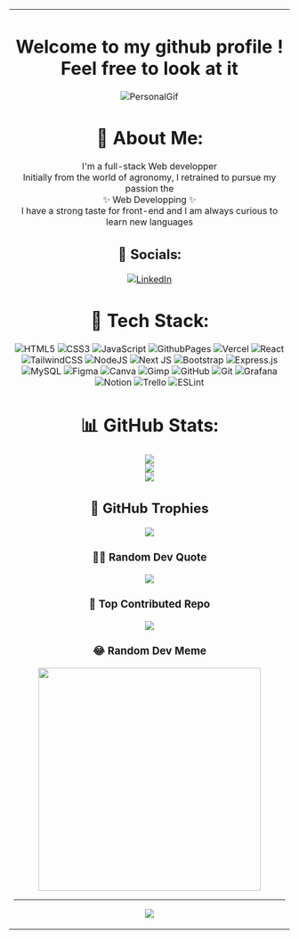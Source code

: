 <table align="center">
  <tr>
    <td align="center">
      
#  Welcome to my github profile ! Feel free to look at it 
![PersonalGif](https://github.com/TheoDegorre/TheoDegorre/blob/main/logo_theo.gif?raw=true)

# 🦄 About Me:
I'm a full-stack Web developper<br/>
Initially from the world of agronomy, I retrained to pursue my passion the <br/> ✨ Web Developping ✨<br/>
I have a strong taste for front-end and I am always curious to learn new languages<br/>



## 🎏 Socials:
[![LinkedIn](https://img.shields.io/badge/LinkedIn-%230077B5.svg?logo=linkedin&logoColor=white)](https://linkedin.com/in/TheoDegorre) 

# 📠 Tech Stack:
![HTML5](https://img.shields.io/badge/html5-%23E34F26.svg?style=for-the-badge&logo=html5&logoColor=white) ![CSS3](https://img.shields.io/badge/css3-%231572B6.svg?style=for-the-badge&logo=css3&logoColor=white) ![JavaScript](https://img.shields.io/badge/javascript-%23323330.svg?style=for-the-badge&logo=javascript&logoColor=%23F7DF1E) ![GithubPages](https://img.shields.io/badge/github%20pages-121013?style=for-the-badge&logo=github&logoColor=white) ![Vercel](https://img.shields.io/badge/vercel-%23000000.svg?style=for-the-badge&logo=vercel&logoColor=white) ![React](https://img.shields.io/badge/react-%2320232a.svg?style=for-the-badge&logo=react&logoColor=%2361DAFB) ![TailwindCSS](https://img.shields.io/badge/tailwindcss-%2338B2AC.svg?style=for-the-badge&logo=tailwind-css&logoColor=white) ![NodeJS](https://img.shields.io/badge/node.js-6DA55F?style=for-the-badge&logo=node.js&logoColor=white) ![Next JS](https://img.shields.io/badge/Next-black?style=for-the-badge&logo=next.js&logoColor=white) ![Bootstrap](https://img.shields.io/badge/bootstrap-%238511FA.svg?style=for-the-badge&logo=bootstrap&logoColor=white) ![Express.js](https://img.shields.io/badge/express.js-%23404d59.svg?style=for-the-badge&logo=express&logoColor=%2361DAFB) ![MySQL](https://img.shields.io/badge/mysql-4479A1.svg?style=for-the-badge&logo=mysql&logoColor=white) ![Figma](https://img.shields.io/badge/figma-%23F24E1E.svg?style=for-the-badge&logo=figma&logoColor=white) ![Canva](https://img.shields.io/badge/Canva-%2300C4CC.svg?style=for-the-badge&logo=Canva&logoColor=white) ![Gimp](https://img.shields.io/badge/Gimp-657D8B?style=for-the-badge&logo=gimp&logoColor=FFFFFF) ![GitHub](https://img.shields.io/badge/github-%23121011.svg?style=for-the-badge&logo=github&logoColor=white) ![Git](https://img.shields.io/badge/git-%23F05033.svg?style=for-the-badge&logo=git&logoColor=white) ![Grafana](https://img.shields.io/badge/grafana-%23F46800.svg?style=for-the-badge&logo=grafana&logoColor=white) ![Notion](https://img.shields.io/badge/Notion-%23000000.svg?style=for-the-badge&logo=notion&logoColor=white) ![Trello](https://img.shields.io/badge/Trello-%23026AA7.svg?style=for-the-badge&logo=Trello&logoColor=white) ![ESLint](https://img.shields.io/badge/ESLint-4B3263?style=for-the-badge&logo=eslint&logoColor=white)

# 📊 GitHub Stats:
![](https://github-readme-stats.vercel.app/api?username=TheoDegorre&theme=prussian&hide_border=false&include_all_commits=true&count_private=true)<br/>
![](https://github-readme-streak-stats.herokuapp.com/?user=TheoDegorre&theme=prussian&hide_border=false)<br/>
![](https://github-readme-stats.vercel.app/api/top-langs/?username=TheoDegorre&theme=prussian&hide_border=false&include_all_commits=true&count_private=true&layout=compact)

## 📯 GitHub Trophies
![](https://github-profile-trophy.vercel.app/?username=TheoDegorre&theme=algolia&no-frame=false&no-bg=false&margin-w=4)

### 🧙‍♂️ Random Dev Quote
![](https://quotes-github-readme.vercel.app/api?type=horizontal&theme=gruvbox)

### 🎩 Top Contributed Repo
![](https://github-contributor-stats.vercel.app/api?username=TheoDegorre&limit=5&theme=algolia&combine_all_yearly_contributions=true)

### 😂 Random Dev Meme
<img src='https://memer-new.vercel.app/' style="height: 400px;"/>

---
[![](https://visitcount.itsvg.in/api?id=TheoDegorre&icon=0&color=1)](https://visitcount.itsvg.in)

<!-- Proudly created with GPRM ( https://gprm.itsvg.in ) -->
  </td>
</tr >
</table>
